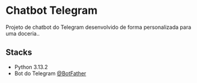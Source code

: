 # Chatbot Telegram 

Projeto de chatbot do Telegram desenvolvido de forma personalizada para uma doceria..

## Stacks

- Python 3.13.2 
- Bot do Telegram [@BotFather](https://t.me/BotFather)


